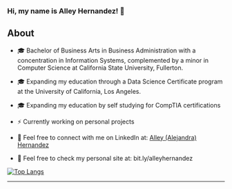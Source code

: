 ### Hi, my name is Alley Hernandez! :wave:

## About

- 🎓 Bachelor of Business Arts in Business Administration with a concentration in Information Systems, complemented by a minor in Computer Science at California State University, Fullerton.

- 🎓 Expanding my education through a Data Science Certificate program at the University of California, Los Angeles.

- 🎓 Expanding my education by self studying for CompTIA certifications

- ⚡️ Currently working on personal projects

- 💭 Feel free to connect with me on LinkedIn at: [Alley (Alejandra) Hernandez](https://www.linkedin.com/in/alleyhernandez/)

- 💭 Feel free to check my personal site at: bit.ly/alleyhernandez

[![Top Langs](https://github-readme-stats.vercel.app/api/top-langs/?username=alleyhernandez&layout=donut&hide=javascript,html)](https://github.com/alleyhernandez/github-readme-stats)


---


<!--
**alleyhernandez/alleyhernandez** is a ✨ _special_ ✨ repository because its `README.md` (this file) appears on your GitHub profile.



-->
